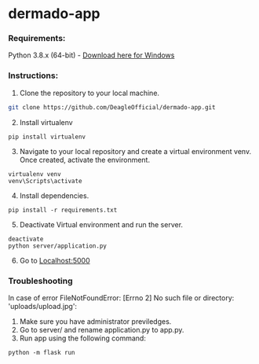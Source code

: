 # dermado-app

### Requirements: 
Python 3.8.x (64-bit) - [Download here for Windows](https://www.python.org/ftp/python/3.8.6/python-3.8.6-amd64.exe)

### Instructions:
1. Clone the repository to your local machine. 
```bash
git clone https://github.com/DeagleOfficial/dermado-app.git
```
2. Install virtualenv
```
pip install virtualenv
```

3. Navigate to your local repository and create a virtual environment venv. Once created, activate the environment.
```
virtualenv venv
venv\Scripts\activate
```

4. Install dependencies. 
```
pip install -r requirements.txt
```

5. Deactivate Virtual environment and run the server.
```
deactivate
python server/application.py
```

6. Go to [Localhost:5000](http://localhost:5000/)

### Troubleshooting
In case of error FileNotFoundError: [Errno 2] No such file or directory: 'uploads/upload.jpg':
1. Make sure you have administrator previledges. 
2. Go to server/ and rename application.py to app.py.
3. Run app using the following command:
```
python -m flask run
```
